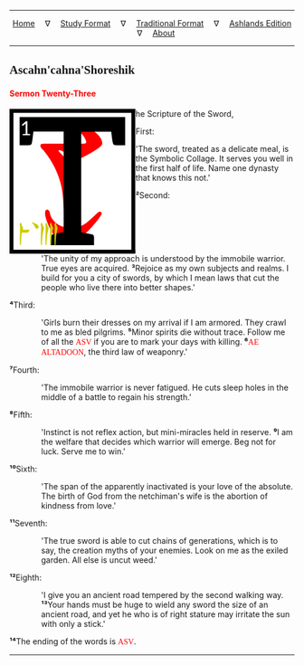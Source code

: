 
---

<!--- CSS for local font files -->

<style>
@font-face {
    font-family: Daedric;
    src: url('../../../assets/fonts/ttf/HayghinDaedric.ttf') format('truetype');
    font-weight: medium;
    font-style: normal;
}
</style>

<!--- Jekyll Page Links -->

<center>
<a href="../../../index.html">Home</a>
&emsp;&nabla;&emsp;
<a href="../../index-study.html">Study Format</a>
&emsp;&nabla;&emsp;
<a href="../../index-traditional.html">Traditional Format</a>
&emsp;&nabla;&emsp;
<a href="../../index-ashlands.html">Ashlands Edition</a>
&emsp;&nabla;&emsp;
<a href="../../../about.html">About</a>
</center>

<!--- Markdown Body Below: -->

---

## <span style="font-family:Daedric">Ascahn'cahna'Shoreshik</span>

#### <span style="color:red">Sermon Twenty-Three</span>

<img align="left" alt="T" src="../../../assets/images/initials/initial_23.svg">he Scripture of the Sword,

First:

'The sword, treated as a delicate meal, is the Symbolic Collage. It serves you well in the first half of life. Name one dynasty that knows this not.'

<b>&sup2;</b>Second:

<span style="display:inline-block;padding-left:4em">'The unity of my approach is understood by the immobile warrior. True eyes are acquired.
<b>&sup3;</b>Rejoice as my own subjects and realms. I build for you a city of swords, by which I mean laws that cut the people who live there into better shapes.'</span>

<b>&#8308;</b>Third:

<span style="display:inline-block;padding-left:4em">'Girls burn their dresses on my arrival if I am armored. They crawl to me as bled pilgrims.
<b>&#8309;</b>Minor spirits die without trace. Follow me of all the
<span style="font-family:Daedric;color:red">ASV</span>
if you are to mark your days with killing.
<b>&#8310;</b><span style="font-family:Daedric;color:red">AE ALTADOON</span>,
the third law of weaponry.'</span>

<b>&#8311;</b>Fourth:

<span style="display:inline-block;padding-left:4em">'The immobile warrior is never fatigued. He cuts sleep holes in the middle of a battle to regain his strength.'</span>

<b>&#8312;</b>Fifth:

<span style="display:inline-block;padding-left:4em">'Instinct is not reflex action, but mini-miracles held in reserve.
<b>&#8313;</b>I am the welfare that decides which warrior will emerge. Beg not for luck. Serve me to win.'</span>

<b>&sup1;&#8304;</b>Sixth:

<span style="display:inline-block;padding-left:4em">'The span of the apparently inactivated is your love of the absolute. The birth of God from the netchiman's wife is the abortion of kindness from love.'</span>

<b>&sup1;&sup1;</b>Seventh:

<span style="display:inline-block;padding-left:4em">'The true sword is able to cut chains of generations, which is to say, the creation myths of your enemies. Look on me as the exiled garden. All else is uncut weed.'</span>

<b>&sup1;&sup2;</b>Eighth:

<span style="display:inline-block;padding-left:4em">'I give you an ancient road tempered by the second walking way.
<b>&sup1;&sup3;</b>Your hands must be huge to wield any sword the size of an ancient road, and yet he who is of right stature may irritate the sun with only a stick.'</span>

<b>&sup1;&#8308;</b>The ending of the words is
<span style="font-family:Daedric;color:red">ASV</span>.

---
